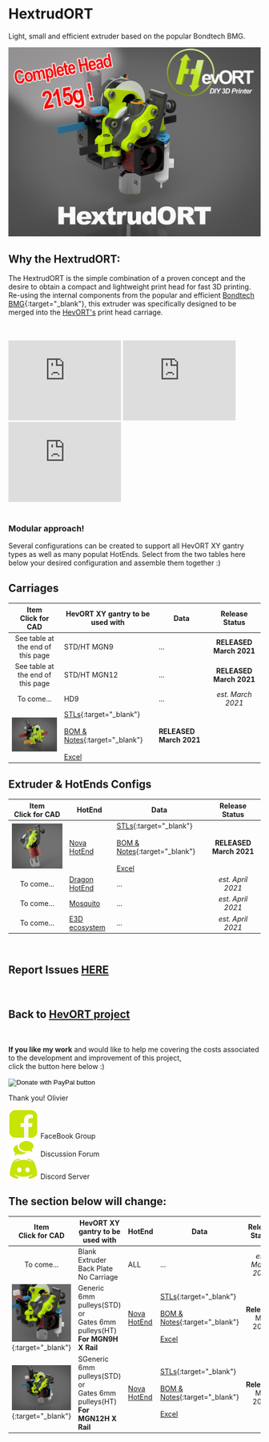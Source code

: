 # HextrudORT
Light, small and efficient extruder based on the popular Bondtech BMG.

![Header](/images/HextrudORT_Cover215g.jpg)


## Why the HextrudORT:
The HextrudORT is the simple combination of a proven concept and the desire to obtain a compact and lightweight print head for fast 3D printing.  
Re-using the internal components from the popular and efficient [Bondtech BMG](https://www.bondtech.se/en/product/bmg-extruder/){:target="_blank"}, this extruder was specifically designed to be merged into the [HevORT's](www.hevort.com) print head carriage.

<br>
<br>
<iframe width="225" height="160" src="https://www.youtube.com/embed/5HKC9tRqtTw" frameborder="0" allow="accelerometer; autoplay; clipboard-write; encrypted-media; gyroscope; picture-in-picture" allowfullscreen></iframe>  <iframe width="225" height="160" src="https://www.youtube.com/embed/Y5IA_bEpdKk" frameborder="0" allow="accelerometer; autoplay; clipboard-write; encrypted-media; gyroscope; picture-in-picture" allowfullscreen></iframe> <iframe width="225" height="160" src="https://www.youtube.com/embed/YIFRRQczDmg" frameborder="0" allow="accelerometer; autoplay; clipboard-write; encrypted-media; gyroscope; picture-in-picture" allowfullscreen></iframe>

<br>
<br>

### Modular approach!
Several configurations can be created to support all HevORT XY gantry types as well as many populat HotEnds.  Select from the two tables here below your desired configuration and assemble them together :) 

## Carriages

Item<br>Click for CAD|HevORT XY gantry to be used with|Data|Release Status
:-------------------:|--------------------------------|---|:------------:
See table at the end of this page|STD/HT MGN9|...|**RELEASED March 2021**
See table at the end of this page|STD/HT MGN12|...|**RELEASED March 2021**
To come...|HD9|...|*est. March 2021*
[![HD12](/files/CARRIAGE/HD12/HextrudORT_HD12_thumb.jpg)](https://a360.co/3bAL0EV)|[STLs](https://www.thingiverse.com/thing:4790412){:target="_blank"} <br> <br> [BOM & Notes](/files/CARRIAGE/HD12/BOM_HextrudORT_Carriage_HD12.htm){:target="_blank"} <br> <br> [Excel](/files/CARRIAGE/HD12/BOM_HextrudORT_Carriage_HD12.xlsx)|**RELEASED March 2021**


## Extruder & HotEnds Configs

Item<br>Click for CAD|HotEnd|Data|Release Status
:-------------------:|------|----|:------------:
[![NovaHotEnd](/files/HOTEND_EXTRUDER/NOVA/NOVA_ASSYthumb.jpg)](https://a360.co/3cmE7WT)|[Nova HotEnd](https://3dpassion.com/nova)|[STLs](https://www.thingiverse.com/thing:4790773){:target="_blank"} <br> <br> [BOM & Notes](/files/HOTEND_EXTRUDER/NOVA/BOM_HextrudORT_Extruder_NOVA.htm){:target="_blank"} <br> <br> [Excel](/files/HOTEND_EXTRUDER/NOVA/BOM_HextrudORT_Extruder_NOVA.xlsx)|**RELEASED March 2021**
To come...|[Dragon HotEnd](https://www.aliexpress.com/item/4000404170721.html?spm=a2g0o.productlist.0.0.11a2660aAu7BSe&algo_pvid=ee81e7b9-0781-4284-8702-710f8f93c357&algo_expid=ee81e7b9-0781-4284-8702-710f8f93c357-0&btsid=0bb0623016151023316034091e9361&ws_ab_test=searchweb0_0,searchweb201602_,searchweb201603_)|...|*est. April 2021*
To come...|[Mosquito](https://www.sliceengineering.com/collections/mosquito-the-professional-hotend)|...|*est. April 2021*
To come...|[E3D ecosystem](https://www.sliceengineering.com/collections/mosquito-the-professional-hotend)|...|*est. April 2021*

<br>

## Report Issues [HERE](https://github.com/MirageC79/HextrudORT/issues)

<br>

## Back to [HevORT project](https://www.hevort.com)

<br>

**If you like my work** and would like to help me covering the costs associated to the development and improvement of this project, <br>
click the button here below :)

<form action="https://www.paypal.com/cgi-bin/webscr" method="post" target="_top">
<input type="hidden" name="cmd" value="_s-xclick" />
<input type="hidden" name="hosted_button_id" value="LYP98YKUSLXN2" />
<input type="image" src="https://www.paypalobjects.com/en_US/i/btn/btn_donateCC_LG.gif" border="0" name="submit" title="PayPal - The safer, easier way to pay online!" alt="Donate with PayPal button" />
<img alt="" border="0" src="https://www.paypal.com/en_CA/i/scr/pixel.gif" width="1" height="1" />
</form>

Thank you!
Olivier

[![FB](/images/Facebook-Icon_Hvt.png)](https://www.facebook.com/groups/hevort) FaceBook Group <br>
[![forum](/images/Forum-Icon_hvt.png)](https://forums.hevort.com/index.php)  Discussion Forum <br>
[![Discord](/images/discord_Icon_hvt.png)](https://discord.gg/WgZMrFSp) Discord Server <br>

## The section below will change:

Item<br>Click for CAD|HevORT XY gantry to be used with|HotEnd|Data|Release Status
:--:|--------------------------------|------|----|:------------:
To come...|Blank Extruder Back Plate No Carriage|ALL|...|*est. March 2021*
[![Nova_STD_HT](/images/HextrudORT_STD_HT_NOVA_thumb.jpg)](https://a360.co/3sxtdUR){:target="_blank"}|Generic 6mm pulleys(STD)<br> or <br> Gates 6mm pulleys(HT)<br>**For MGN9H X Rail**|[Nova HotEnd](https://3dpassion.com/nova)|[STLs](https://www.thingiverse.com/thing:4786341){:target="_blank"} <br> <br> [BOM & Notes](/files/STDHT_MGN9_NOVA/BOM/BOM_HextrudORT_NOVA_XCarriageMGN9.htm){:target="_blank"} <br> <br> [Excel](/files/STDHT_MGN9_NOVA/BOM/BOM_HextrudORT_NOVA_XCarriageMGN9.xlsx) |**Released** <br> Mar 2021
[![STDHT_MGN9_NOVA](/files/STDHT_MGN12_NOVA/STDHT_MGN12_Thumb.jpg)](https://a360.co/3sZ4HMp){:target="_blank"}|SGeneric 6mm pulleys(STD)<br> or <br> Gates 6mm pulleys(HT)<br>**For MGN12H X Rail**|[Nova HotEnd](https://3dpassion.com/nova)|[STLs](https://www.thingiverse.com/thing:4787368){:target="_blank"} <br> <br> [BOM & Notes](/files/STDHT_MGN12_NOVA/BOM/BOM_HextrudORT_NOVA_XCarriageMGN12.htm){:target="_blank"} <br> <br> [Excel](/files/STDHT_MGN12_NOVA/BOM/BOM_HextrudORT_NOVA_XCarriageMGN12.xlsx)|**Released** <br> Mar 2021



